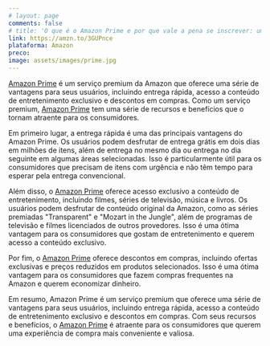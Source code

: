 ```yaml
---
# layout: page
comments: false
# title: 'O que é o Amazon Prime e por que vale a pena se inscrever: uma análise detalhada'
link: https://amzn.to/3GUPnce
plataforma: Amazon
preco:
image: assets/images/prime.jpg
---
```


[Amazon Prime](https://amzn.to/3GUPnce) é um serviço premium da Amazon que oferece uma série de vantagens para seus usuários, incluindo entrega rápida, acesso a conteúdo de entretenimento exclusivo e descontos em compras. Como um serviço premium, [Amazon Prime](https://amzn.to/3GUPnce) tem uma série de recursos e benefícios que o tornam atraente para os consumidores.

Em primeiro lugar, a entrega rápida é uma das principais vantagens do Amazon Prime. Os usuários podem desfrutar de entrega grátis em dois dias em milhões de itens, além de entrega no mesmo dia ou entrega no dia seguinte em algumas áreas selecionadas. Isso é particularmente útil para os consumidores que precisam de itens com urgência e não têm tempo para esperar pela entrega convencional.

Além disso, o [Amazon Prime](https://amzn.to/3GUPnce) oferece acesso exclusivo a conteúdo de entretenimento, incluindo filmes, séries de televisão, música e livros. Os usuários podem desfrutar de conteúdo original da Amazon, como as séries premiadas "Transparent" e "Mozart in the Jungle", além de programas de televisão e filmes licenciados de outros provedores. Isso é uma ótima vantagem para os consumidores que gostam de entretenimento e querem acesso a conteúdo exclusivo.

Por fim, o [Amazon Prime](https://amzn.to/3GUPnce) oferece descontos em compras, incluindo ofertas exclusivas e preços reduzidos em produtos selecionados. Isso é uma ótima vantagem para os consumidores que fazem compras frequentes na Amazon e querem economizar dinheiro.

Em resumo, Amazon Prime é um serviço premium que oferece uma série de vantagens para seus usuários, incluindo entrega rápida, acesso a conteúdo de entretenimento exclusivo e descontos em compras. Com seus recursos e benefícios, o [Amazon Prime](https://amzn.to/3GUPnce) é atraente para os consumidores que querem uma experiência de compra mais conveniente e valiosa.
